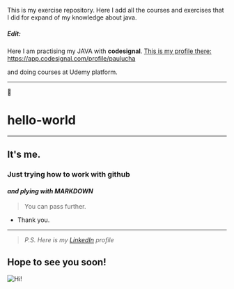 This is my exercise repository. Here I add all the courses and exercises that I did for expand of my knowledge about java.

##### Edit:
Here I am practising my JAVA with **codesignal**.
[This is my profile there: https://app.codesignal.com/profile/paulucha ](https://app.codesignal.com/profile/paulucha "/paulucha")

and doing courses at Udemy platform. 




---
:octopus:

# hello-world
-----------------------
## It's me. 
### Just trying how to work with github
#### *and plying with **MARKDOWN*** 
> You can pass further.
- Thank you.
------------------------

> *P.S. Here is my [LinkedIn](https://www.linkedin.com/in/paulinaprzekop/ "click") profile*

Hope to see you soon!
-----------------------

![Hi!](https://img.myloview.pl/fototapety/hedgehog-comic-160-58191032.jpg "Hello")
